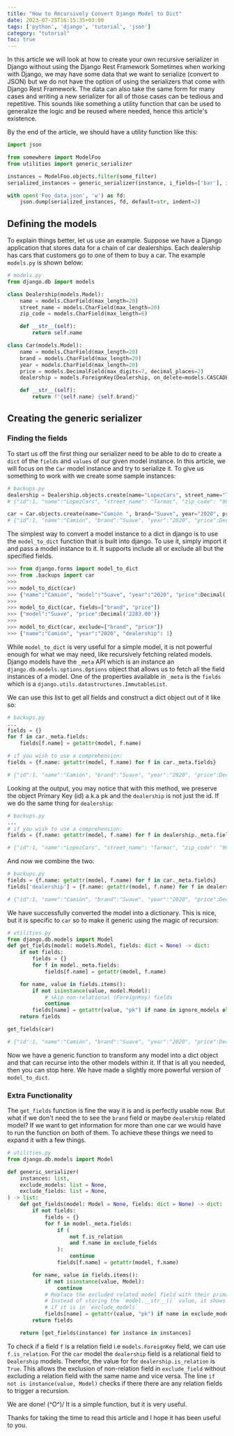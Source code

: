 ```yaml
---
title: "How to Recursively Convert Django Model to Dict"
date: 2023-07-25T16:15:35+03:00
tags: ['python', 'django', 'tutorial', 'json']
category: "tutorial"
toc: true
---
```


In this article we will look at how to create your own recursive serializer in Django without using the Django Rest Framework
Sometimes when working with Django, we may have some data that we want to  serialize (convert to JSON) but we do not have the option of
using the serializers that come with Django Rest Framework. The data can also take the same form for many cases and writing a new serializer
for all of those cases can be tedious and repetitive. This sounds like something a utility function that can be used to generalize the logic and be reused where needed, hence this article's existence.

By the end of the article, we should have a utility function like this:

```python
import json

from somewhere import ModelFoo
from utilities import generic_serializer

instances = ModelFoo.objects.filter(some_filter)
serialized_instances = generic_serializer(instance, i_fields=['bar'], i_models=['baz'])

with open('Foo_data.json', 'w') as fd:
    json.dump(serialized_instances, fd, default=str, indent=2)

```

## Defining the models

To explain things better, let us use an example. Suppose we have a Django application that stores data for a chain of car dealerships.
Each dealership has cars that customers go to one of them to buy a car. The example `models.py` is shown below:

```python
# models.py
from django.db import models

class Dealership(models.Model):
    name = models.CharField(max_length=20) 
    street_name = models.CharField(max_length=20) 
    zip_code = models.CharField(max_length=6) 

    def __str__(self):
        return self.name

class Car(models.Model):
    name = models.CharField(max_length=20) 
    brand = models.CharField(max_length=20) 
    year = models.CharField(max_length=20) 
    price = models.DecimalField(max_digits=7, decimal_places=2)
    dealership = models.ForeignKey(Dealership, on_delete=models.CASCADE)

    def __str__(self):
        return f"{self.name} {self.brand}"


```

## Creating the generic serializer

### Finding the fields

To start us off the first thing our serializer need to be able to do to create a `dict` of  the `fields` and `values` of our given model instance. In this article, we will focus on the
`Car` model instance and try to serialize it. To give us something to work with we create some sample
instances:

```python
# backups.py
dealership = Dealership.objects.create(name="LopezCars", street_name="Tarmac", zip_code="90210")
# {"id":1, "name":"LopezCars", "street_name": "Tarmac", "zip_code": "90210"}

car = Car.objects.create(name="Camión ", brand="Suave", year="2020", price="2283", dealership=1)
# {"id":1, "name":"Camión", "brand":"Suave", "year":"2020", "price":Decimal('2283.00'), "dealership": 1}
```

The simplest way to convert a model instance to a dict in django is to use the `model_to_dict` function that is built into django.
To use it, simply import it and pass a model instance to it. It supports include all or exclude all but the specified fields.

```python
>>> from django.forms import model_to_dict
>>> from .backups import car
>>>
>>> model_to_dict(car)
>>> {"name":"Camión", "model":"Suave", "year":"2020", "price":Decimal('2283.00'), "dealership": 1}
>>>
>>> model_to_dict(car, fields=["brand", "price"])
>>> {"model":"Suave", "price":Decimal('2283.00')}
>>>
>>> model_to_dict(car, exclude=["brand", "price"])
>>> {"name":"Camión", "year":"2020", "dealership": 1}

```

While `model_to_dict` is very useful for a simple model, it is not powerful enough for what we may need, like recursively fetching related models. Django models have the `_meta` API  which is an instance an `django.db.models.options.Options` object that allows us to fetch all the field instances of a model. One of the properties available in `_meta` is the `fields` which is a `django.utils.datastructures.ImmutableList`.

We can use this list to get all fields and construct a dict object out of it like so:

```python
# backups.py
...
fields = {}
for f in car._meta.fields:
    fields[f.name] = getattr(model, f.name)

# if you wish to use a comprehension:
fields = {f.name: getattr(model, f.name) for f in car._meta.fields}

# {"id":1, "name":"Camión", "brand":"Suave", "year":"2020", "price":Decimal('2283.00'), "dealership": <Dealership: LopezCars> }
```

Looking at the output, you may notice that with this method, we preserve the object Primary Key (id) a.k.a pk and the `dealership` is not just the id. If we do the same thing for `dealership`:

```python
# backups.py
...
# if you wish to use a comprehension:
fields = {f.name: getattr(model, f.name) for f in dealership._meta.fields}

# {"id":1, "name":"LopezCars", "street_name": "Tarmac", "zip_code": "90210"}
```

And now we combine the two:

```python
# backups.py
fields = {f.name: getattr(model, f.name) for f in car._meta.fields}
fields['dealership'] = {f.name: getattr(model, f.name) for f in dealership._meta.fields}

# {"id":1, "name":"Camión", "brand":"Suave", "year":"2020", "price":Decimal('2283.00'), "dealership": {"id":1, "name":"LopezCars", "street_name": "Tarmac", "zip_code": "90210"}}
```

We have successfully converted the model into a dictionary. This is nice, but it is specific to `car` so to make it generic using the magic of recursion:

```python
# utilities.py
from django.db.models import Model
def get_fields(model: models.Model, fields: dict = None) -> dict:
    if not fields:
        fields = {}
        for f in model._meta.fields:
            fields[f.name] = getattr(model, f.name)

    for name, value in fields.items():
        if not isinstance(value, model.Model):
            # skip non-relational (ForeignKey) fields
            continue
        fields[name] = getattr(value, "pk") if name in ignore_models else get_fields(value)
    return fields

get_fields(car)

# {"id":1, "name":"Camión", "brand":"Suave", "year":"2020", "price":Decimal('2283.00'), "dealership": {"id":1, "name":"LopezCars", "street_name": "Tarmac", "zip_code": "90210"}}
```

Now we have a generic function to transform any model into a dict object and that can recurse into the other models within it. If that is all you needed, then you can stop here.
We have made a slightly more powerful version of `model_to_dict`.

### Extra Functionality

The `get_fields` function is fine the way it is and is perfectly usable now. But what if we don't need the to see the `brand` field or maybe `dealership` related model? If we want to get information for more than one car we would have to run the function on both of them. To achieve these things we need to expand it with a few things.

```python
# utilities.py
from django.db.models import Model

def generic_serializer(
    instances: list,
    exclude_models: list = None,
    exclude_fields: list = None,
) -> list:
    def get_fields(model: Model = None, fields: dict = None) -> dict:
        if not fields:
            fields = {}
            for f in model._meta.fields:
                if (
                    not f.is_relation
                    and f.name in exclude_fields
                ):
                    continue
                fields[f.name] = getattr(model, f.name)

        for name, value in fields.items():
            if not isinstance(value, Model):
                continue
            # Replace the excluded related model field with their primary key value
            # Instead of storing the `model.__str__()` value, it shows the model.pk
            # if it is in `exclude_models`
            fields[name] = getattr(value, "pk") if name in exclude_models else get_fields(value)
        return fields

    return [get_fields(instance) for instance in instances]

```

To check if a field `f`  is a relation field i.e `models.ForeignKey` field, we can use `f.is_relation`.  For the `car` model the `dealership`
field is a relational field to `Dealership` models. Therefor, the value for for `dealership.is_relation` is `True`. This allows the exclusion of non-relation field in `exclude_field` without excluding a relation field with the same name and vice versa. The line `if not is instance(value, Model)` checks if there there are any relation fields to trigger a recursion.

We are done! (^O^)/ It is a simple function, but it is very useful.

Thanks for taking the time to read this article and I hope it has been useful to you.
